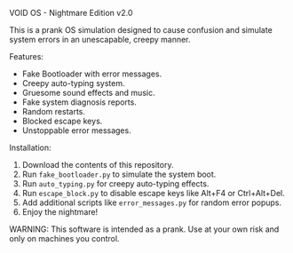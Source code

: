 VOID OS - Nightmare Edition v2.0

This is a prank OS simulation designed to cause confusion and simulate system errors in an unescapable, creepy manner.

Features:
- Fake Bootloader with error messages.
- Creepy auto-typing system.
- Gruesome sound effects and music.
- Fake system diagnosis reports.
- Random restarts.
- Blocked escape keys.
- Unstoppable error messages.

Installation:
1. Download the contents of this repository.
2. Run `fake_bootloader.py` to simulate the system boot.
3. Run `auto_typing.py` for creepy auto-typing effects.
4. Run `escape_block.py` to disable escape keys like Alt+F4 or Ctrl+Alt+Del.
5. Add additional scripts like `error_messages.py` for random error popups.
6. Enjoy the nightmare!

WARNING: This software is intended as a prank. Use at your own risk and only on machines you control.
